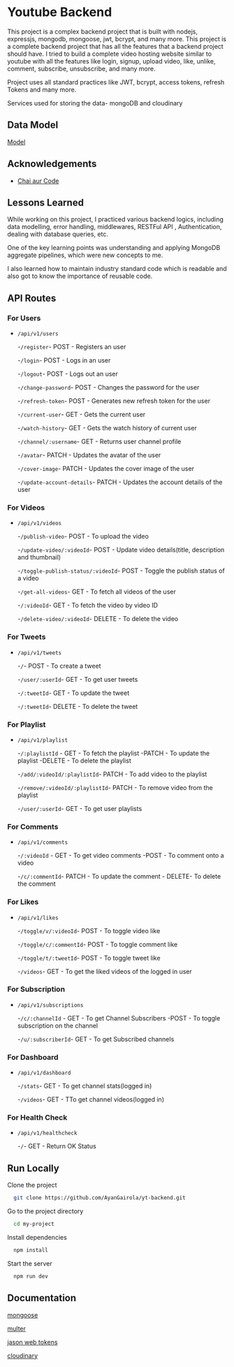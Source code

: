 # Youtube Backend

This project is a complex backend project that is built with nodejs, expressjs, mongodb, mongoose, jwt, bcrypt, and many more. This project is a complete backend project that has all the features that a backend project should have. I tried to build a complete video hosting website similar to youtube with all the features like login, signup, upload video, like, unlike, comment, subscribe, unsubscribe, and many more.

Project uses all standard practices like JWT, bcrypt, access tokens, refresh Tokens and many more.

Services used for storing the data- mongoDB and cloudinary

## Data Model

[Model](https://app.eraser.io/workspace/YtPqZ1VogxGy1jzIDkzj)

## Acknowledgements

- [Chai aur Code](https://www.youtube.com/@chaiaurcode)

## Lessons Learned

While working on this project, I practiced various backend logics, including data modelling, error handling, middlewares, RESTFul API , Authentication, dealing with database queries, etc.

One of the key learning points was understanding and applying MongoDB aggregate pipelines, which were new concepts to me.

I also learned how to maintain industry standard code which is readable and also got to know the importance of reusable code.

## API Routes

### For Users

- `/api/v1/users`

  -`/register`- POST - Registers an user

  -`/login`- POST - Logs in an user

  -`/logout`- POST - Logs out an user

  -`/change-password`- POST - Changes the password for the user

  -`/refresh-token`- POST - Generates new refresh token for the user

  -`/current-user`- GET - Gets the current user

  -`/watch-history`- GET - Gets the watch history of current user

  -`/channel/:username`- GET - Returns user channel profile

  -`/avatar`- PATCH - Updates the avatar of the user

  -`/cover-image`- PATCH - Updates the cover image of the user

  -`/update-account-details`- PATCH - Updates the account details of the user

### For Videos

- `/api/v1/videos`

  -`/publish-video`- POST - To upload the video

  -`/update-video/:videoId`- POST - Update video details(title, description and thumbnail)

  -`/toggle-publish-status/:videoId`- POST - Toggle the publish status of a video

  -`/get-all-videos`- GET - To fetch all videos of the user

  -`/:videoId`- GET - To fetch the video by video ID

  -`/delete-video/:videoId`- DELETE - To delete the video

### For Tweets

- `/api/v1/tweets`

  -`/`- POST - To create a tweet

  -`/user/:userId`- GET - To get user tweets

  -`/:tweetId`- GET - To update the tweet

  -`/:tweetId`- DELETE - To delete the tweet

### For Playlist

- `/api/v1/playlist`

  -`/:playlistId` - GET - To fetch the playlist
  -PATCH - To update the playlist
  -DELETE - To delete the playlist

  -`/add/:videoId/:playlistId`- PATCH - To add video to the playlist

  -`/remove/:videoId/:playlistId`- PATCH - To remove video from the playlist

  -`/user/:userId`- GET - To get user playlists

### For Comments

- `/api/v1/comments`

  -`/:videoId` - GET - To get video comments
  -POST - To comment onto a video

  -`/c/:commentId`- PATCH - To update the comment - DELETE- To delete the comment

### For Likes

- `/api/v1/likes`

  -`/toggle/v/:videoId`- POST - To toggle video like

  -`/toggle/c/:commentId`- POST - To toggle comment like

  -`/toggle/t/:tweetId`- POST - To toggle tweet like

  -`/videos`- GET - To get the liked videos of the logged in user

### For Subscription

- `/api/v1/subscriptions`

  -`/c/:channelId` - GET - To get Channel Subscribers
  -POST - To toggle subscription on the channel

  -`/u/:subscriberId`- GET - To get Subscribed channels

### For Dashboard

- `/api/v1/dashboard`

  -`/stats`- GET - To get channel stats(logged in)

  -`/videos`- GET - TTo get channel videos(logged in)

### For Health Check

- `/api/v1/healthcheck`

  -`/`- GET - Return OK Status

## Run Locally

Clone the project

```bash
  git clone https://github.com/AyanGairola/yt-backend.git
```

Go to the project directory

```bash
  cd my-project
```

Install dependencies

```bash
  npm install
```

Start the server

```bash
  npm run dev
```

## Documentation

[mongoose](https://mongoosejs.com/docs/guide.html)

[multer](https://www.npmjs.com/package/multer)

[jason web tokens](https://www.npmjs.com/package/jsonwebtoken)

[cloudinary](https://cloudinary.com/documentation/node_integration)
